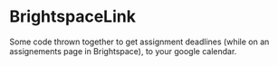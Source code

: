 # BrightspaceLink

Some code thrown together to get assignment deadlines (while on an assignements page in Brightspace), to your google calendar.
